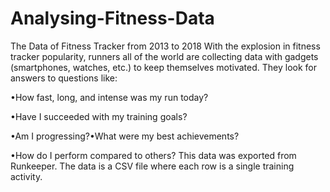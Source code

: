 # Analysing-Fitness-Data
The Data of Fitness Tracker from 2013 to 2018
With the explosion in fitness tracker popularity, runners all of the world are collecting data with gadgets (smartphones, watches, etc.) to keep themselves motivated. They look for answers to questions like:

•How fast, long, and intense was my run today?

•Have I succeeded with my training goals?

•Am I progressing?•What were my best achievements?

•How do I perform compared to others?
This data was exported from Runkeeper. 
The data is a CSV file where each row is a single training activity.
